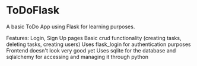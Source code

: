 # ToDoFlask
A basic ToDo App using Flask for learning purposes.

Features:
Login, Sign Up pages
Basic crud functionality (creating tasks, deleting tasks, creating users)
Uses flask_login for authentication purposes
Frontend doesn't look very good yet
Uses sqlite for the database and sqlalchemy for accessing and managing it through python
